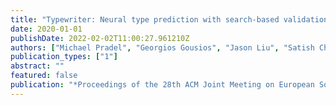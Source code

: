 ```yaml
---
title: "Typewriter: Neural type prediction with search-based validation"
date: 2020-01-01
publishDate: 2022-02-02T11:00:27.961210Z
authors: ["Michael Pradel", "Georgios Gousios", "Jason Liu", "Satish Chandra"]
publication_types: ["1"]
abstract: ""
featured: false
publication: "*Proceedings of the 28th ACM Joint Meeting on European Software Engineering Conference and Symposium on the Foundations of Software Engineering*"
---
```


